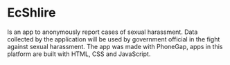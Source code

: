 # EcShlire 
Is an app to anonymously report cases of sexual harassment. Data collected by the application will be used by government official in the fight against sexual harassment. The app was made with PhoneGap, apps in this platform are built with HTML, CSS and JavaScript.
